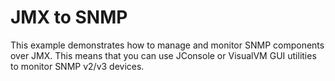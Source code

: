 JMX to SNMP
====
This example demonstrates how to manage and monitor SNMP components over JMX. This means that you can use JConsole or VisualVM GUI utilities to monitor SNMP v2/v3 devices.
